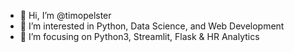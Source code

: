 - 👋 Hi, I’m @timopelster
- 👀 I’m interested in Python, Data Science, and Web Development
- 🌱 I’m focusing on Python3, Streamlit, Flask & HR Analytics

<!---
timopelster/timopelster is a ✨ special ✨ repository because its `README.md` (this file) appears on your GitHub profile.
You can click the Preview link to take a look at your changes.
--->
